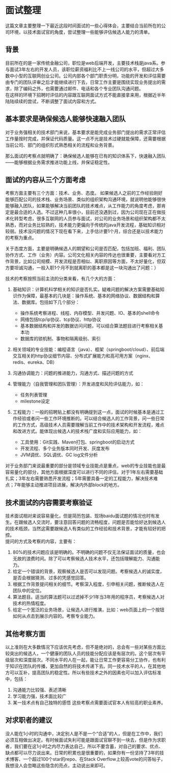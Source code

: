 # 面试整理
这篇文章主要整理一下最近这段时间面试的一些心得体会，主要结合当前所在的公司环境，以技术面试官的角度，尝试整理一些能够评估候选人能力的清单。  

## 背景
目前所在的是一家传统金融公司，职位是web后端开发，主要技术栈是java系。参与面试3年左右的开发人员，该职位薪资福利比不上一线公司的水平，但超过大多数中小型的互联网创业公司。公司内部各个部门职责分明，功能的开发和评估需要由专门的团队评审之后才能继续进行下去，日常工作主要是围绕实现业务提出的需求，除了编码之外，也需要通过邮件、电话和各个专业团队沟通问题。  
在这样的环境下招聘时评估的内容跟互联网面试方式不能直接拿来用，根据近半年陆陆续续的尝试，不断调整了面试内容和方式。  

## 基本要求是确保候选人能够快速融入团队
对于业务强相关的技术部门来说，基本要求是能完成业务部门提出的需求正常评估工作量按时完成，并保证代码质量。这一点不光是技术过硬就能保障，还需要根据当前公司、部门的组织形式熟悉相关的流程和业务背景。  

那么面试的考察点就明确了：确保候选人能够在已有的知识体系下，快速融入团队——能够根据业务需求推进功能上线，并保证稳定性。

## 面试的内容从三个方面考虑
考察方面主要有三个方面：技术、业务、态度。
如果候选人之前的工作经验刚好能够匹配公司的技术栈、业务场景、类似的组织架构沟通环境，就说明他能够很快能够融入团队，如果能够解决当前团队的技术难点，从工作能力的角度考虑，那肯定是最合适的人选。不过这种几率很小，目前还没遇到过，因为公司现在正在做技术化转型考虑，很多互联网的人员参与面试，对公司的业务场景和组织架构都不太熟悉，而对业务比较熟的，技术能力更偏向于传统的java开发流程，基础知识相对较弱。技术没问题的情况下现在看下来，上手估计要1个月，综合还是以技术能力的考察为重点。

关于态度方面，主要是明确候选人的期望和公司是否匹配，包括加班、福利、团队协作方式、工作（业务）内容。公司文化相关内容的传达也很重要，主要看对方工作背景，比如公司规模、开发流程是否相似、离职原因等方面，不太好量化，但双方要坦诚沟通，一般入职1个月不到就离职的基本都是这一块沟通出了问题：）

技术的考察按照当前主流的分类来看，有几个大的方面：
1. 基础知识：计算机科学相关的知识是否扎实。疑难问题的解决方案需要基础知识作为保障，最基本的几块是：操作系统、基本的网络协议、数据结构和算法、数据库。包括如下几个部分：
    - 操作系统考察进程、线程、内存模型、并发问题、IO、基本的shell命令
    - 网络包括tcp/ip协议、tcp协议、http协议
    - 基本数据结构和并发的数据访问问题，可以结合算法题目进行考察相关基本功
    - 数据库的锁机制、事物和隔离级别、索引
2. 相关领域的专业技能：编程语言（java）、框架（springboot/cloud）、前后端交互相关的http协议细节内容、分布式扩展能力和高可用方案（nginx、redis、eureka、DB）
3. 沟通协调能力：问题的推进能力，沟通方式、描述问题的方式  

4. 管理能力（自我管理和团队管理）：开发进度和风险评估能力，如：
    - 任务列表管理
    - milestone设定
5. 工程能力：一般的招聘贴上都没有明确提到这一点，面试的时候基本是通过工作经验或者问一些工作环境推断的。可以结合候选人的工作背景，问一些日常的工作方式，高级技术人员需要理解当前工作中的技术架构和开发流程，难点和改进方式。能体现出候选人的技术栈广度和实际应用能力，如：
    - 工具使用：Git实践、Maven打包、springboot的启动方式
    - 开发流程、多个业务版本同时开发、灰度发布
    - JVM调优、SQL调优、GC log文件分析

对于业务部门来说最重要的部分是领域专业技能点是重点，web的专业技能也是最容易量化的部分，其他方面根据深度可以进行不同的评估，对于1年左右需要基础扎实；3年左右需要熟悉开发流程；5年需要具备一定的工程能力，解决技术难点；7年能够主动推进项目进展，解决内外部block的地方。

## 技术面试的内容需要考察验证
技术面试相对来说容易量化，但是简历包装、现场baidu面试题的情况也时有发生。在跟候选人交流时，要注意回答问题的流畅程度，问题是否能恰好达到候选人的技术瓶颈，当然这需要跟候选人有类似的工作经验和技术背景，才能有较好的把控。  
提问的方式及考察的内容，主要有：
1. 80%的技术问题应该是明确的。不明确的问题不仅无法保证面试的质量，也会无故的浪费时间。除了可以考察候选人技术水平，还包括理解能力、沟通能力。
2. 给定一个错误的背景，观察候选人是否可以发现问题。考察候选人的诚实度，是否会根据猜测、过多的凭感觉回答。
3. 根据工作背景提问相关的细节。考察深入程度，引申相关问题，推断候选人在团队中的定位。
4. 算法题目。适当的算法题可以过滤掉不少1年当3年用的程序员，考察候选人对技术的热情程度。
5. 给定一个宽泛的业务场景，让候选人进行推演，比如：web页面上的一个按钮如何从点击到展示内容的。考察专业能力。

## 其他考察方面
以上准则在大多数情况下应该优先考虑，但不是绝对的，总会有一些对某些方面比较突出的候选人，一个健康的团队人员的技能分配应该是有层次的。这个层次有平级层次和深度层次。不同水平的人在一起，能让日常工作更容易分工协作，也有利于知识在团队的传播，更加自然的将技术传递下去。同一技术水平的人，在其他地方可以互补，提高团队的稳定性。所以有些技术之外的因素也可以加入评估标准中，包括：
1. 沟通能力比较强、表述清晰
2. 学习能力强，技术面比较广
3. 某一技术点有自己独特的感悟
这些考察点需要面试官本人有较高的职业素养。

## 对求职者的建议
没人能在1小时的沟通中，决定别人是不是一个“合适”的人，但是在工作中，我们必须互相做出决定。有时候面试失利可能是跟面试官聊不到一块去，但是作为求职者，我们要在这1小时之内尽力表达自己，所以不要含蓄，对自己的要求、优点、缺点都可以尽力说出来。日常的积累也是很重要的，如果你有一份坚持了3年的技术博客、一个超过100个star的repo、在Stack Overflow上较高vote的问答帖子，我想没人会忽略这些隐含的亮点，主动说出来即可。